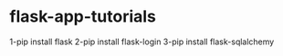 # flask-app-tutorials

1-pip install flask
2-pip install flask-login
3-pip install flask-sqlalchemy
